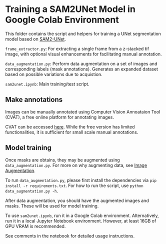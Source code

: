 # Training a SAM2UNet Model in Google Colab Environment

This folder contains the script and helpers for training a UNet segmentation model based on [SAM2-UNet](https://github.com/WZH0120/SAM2-UNet/tree/main).

`frame_extractor.py`: For extracting a single frame from a z-stacked tif image, with optional visual enhancements for facilitating manual annotation.

`data_augmentation.py`: Perform data augmentation on a set of images and corresponding labels (mask annotations). Generates an expanded dataset based on possible variations due to acquistion.

`sam2unet.ipynb`: Main training/test script.

## Make annotations

Images can be manually annotated using Computer Vision Annoataion Tool (CVAT), a free online platform for annotating images.

CVAT can be accessed [here](https://www.cvat.ai/). While the free version has limited functionalities, it is sufficient for small scale manual annotations.

## Model training

Once masks are obtains, they may be augmented using `data_augmentation.py`. For more on why augmenting data, see [Image Augmentation](https://d2l.ai/chapter_computer-vision/image-augmentation.html).

To run `data_augmentation.py`, please first install the dependencies via `pip install -r requirements.txt`. For how to run the script, use `python data_augmentation.py -h`.

After data augmentation, you should have the augmented images and masks. These will be used for model training.

To use `sam2unet.ipynb`, run it in a Google Colab environment. Alternatively, run it in a local Jupyter Notebook environment. However, at least 16GB of GPU VRAM is recommended.

See comments in the notebook for detailed usage instructions.
